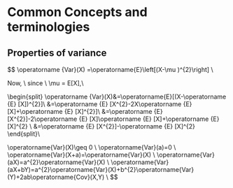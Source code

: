 # Common Concepts and terminologies

## Properties of variance

$$
\operatorname {Var}(X) =\operatorname{E}\left[(X-\mu )^{2}\right] \\

Now, \ since \ \mu = E[X],\\


\begin{split}
\operatorname {Var}(X)&=\operatorname{E}[(X-\operatorname {E} [X])^{2}]\\
&=\operatorname {E} [X^{2}-2X\operatorname {E} [X]+\operatorname {E} [X]^{2}]\\
&=\operatorname {E} [X^{2}]-2\operatorname {E} [X]\operatorname {E} [X]+\operatorname {E} [X]^{2} \\
&=\operatorname {E} [X^{2}]-\operatorname {E} [X]^{2}
\end{split}\\

\operatorname{Var}(X)\geq 0 \\
\operatorname{Var}(a)=0 \\
\operatorname{Var}(X+a)=\operatorname{Var}(X) \\
\operatorname{Var}(aX)=a^{2}\operatorname{Var}(X) \\
\operatorname{Var}(aX+bY)=a^{2}\operatorname{Var}(X)+b^{2}\operatorname{Var}(Y)+2ab\operatorname{Cov}(X,Y) \\
$$

